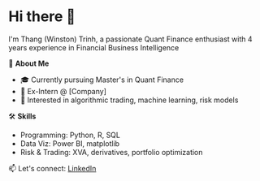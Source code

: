# Hi there 👋

I'm Thang (Winston) Trinh, a passionate Quant Finance enthusiast with 4 years experience in Financial Business Intelligence

🚀 **About Me**
- 🎓 Currently pursuing Master's in Quant Finance
- 💼 Ex-Intern @ [Company]
- 🤖 Interested in algorithmic trading, machine learning, risk models

🛠️ **Skills**
- Programming: Python, R, SQL
- Data Viz: Power BI, matplotlib
- Risk & Trading: XVA, derivatives, portfolio optimization

📫 Let's connect: [LinkedIn](https://linkedin.com/in/yourname)
